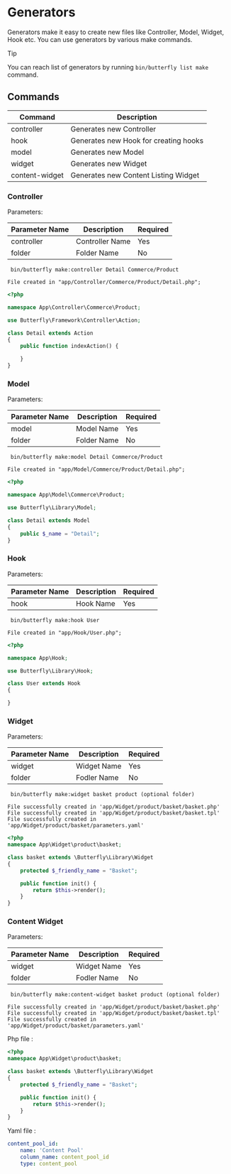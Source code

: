 # Generators

Generators make it easy to create new files like Controller, Model, Widget, Hook etc. You can use generators by various make commands.

> [!TIP]
> You can reach list of generators by running `bin/butterfly list make` command.

## Commands

Command | Description
--- | ---
controller | Generates new Controller
hook | Generates new Hook for creating hooks
model | Generates new Model
widget | Generates new Widget
content-widget | Generates new Content Listing Widget

### Controller 

Parameters:

Parameter Name | Description | Required
--- | --- | ---
controller | Controller Name | Yes
folder | Folder Name | No

```shell script
 bin/butterfly make:controller Detail Commerce/Product
```

```shell script
File created in "app/Controller/Commerce/Product/Detail.php";
```

```php
<?php

namespace App\Controller\Commerce\Product;

use Butterfly\Framework\Controller\Action;

class Detail extends Action
{
    public function indexAction() {

    }
}
```

### Model 

Parameters:

Parameter Name | Description | Required
--- | --- | ---
model | Model Name | Yes
folder | Folder Name | No

```shell script
 bin/butterfly make:model Detail Commerce/Product
```

```shell script
File created in "app/Model/Commerce/Product/Detail.php";
```

```php
<?php

namespace App\Model\Commerce\Product;

use Butterfly\Library\Model;

class Detail extends Model
{
    public $_name = "Detail";
}
```

### Hook 

Parameters:

Parameter Name | Description | Required
--- | --- | ---
hook | Hook Name | Yes

```shell script
 bin/butterfly make:hook User
```

```shell script
File created in "app/Hook/User.php";
```
```php
<?php

namespace App\Hook;

use Butterfly\Library\Hook;

class User extends Hook
{

}
```

### Widget 

Parameters:

Parameter Name | Description | Required
--- | --- | ---
widget | Widget Name | Yes
folder | Fodler Name | No

```shell script
 bin/butterfly make:widget basket product (optional folder)
```

```shell script
File successfully created in 'app/Widget/product/basket/basket.php'
File successfully created in 'app/Widget/product/basket/basket.tpl'
File successfully created in 'app/Widget/product/basket/parameters.yaml'

```
```php
<?php
namespace App\Widget\product\basket;

class basket extends \Butterfly\Library\Widget
{
    protected $_friendly_name = "Basket";

    public function init() {
        return $this->render();
    }
}
```

### Content Widget 

Parameters:

Parameter Name | Description | Required
--- | --- | ---
widget | Widget Name | Yes
folder | Fodler Name | No

```shell script
 bin/butterfly make:content-widget basket product (optional folder)
```

```shell script
File successfully created in 'app/Widget/product/basket/basket.php'
File successfully created in 'app/Widget/product/basket/basket.tpl'
File successfully created in 'app/Widget/product/basket/parameters.yaml'

```

Php file :
```php
<?php
namespace App\Widget\product\basket;

class basket extends \Butterfly\Library\Widget
{
    protected $_friendly_name = "Basket";

    public function init() {
        return $this->render();
    }
}
```

Yaml file :
```yaml
content_pool_id:
    name: 'Content Pool'
    column_name: content_pool_id
    type: content_pool
```